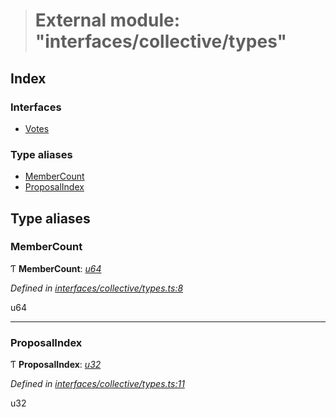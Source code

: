 > # External module: "interfaces/collective/types"

## Index

### Interfaces

* [Votes](../interfaces/_interfaces_collective_types_.votes.md)

### Type aliases

* [MemberCount](_interfaces_collective_types_.md#membercount)
* [ProposalIndex](_interfaces_collective_types_.md#proposalindex)

## Type aliases

###  MemberCount

Ƭ **MemberCount**: *[u64](../interfaces/_interfaceregistry_.interfaceregistry.md#u64)*

*Defined in [interfaces/collective/types.ts:8](https://github.com/polkadot-js/api/blob/a45e313/packages/types/src/interfaces/collective/types.ts#L8)*

u64

___

###  ProposalIndex

Ƭ **ProposalIndex**: *[u32](../interfaces/_interfaceregistry_.interfaceregistry.md#u32)*

*Defined in [interfaces/collective/types.ts:11](https://github.com/polkadot-js/api/blob/a45e313/packages/types/src/interfaces/collective/types.ts#L11)*

u32